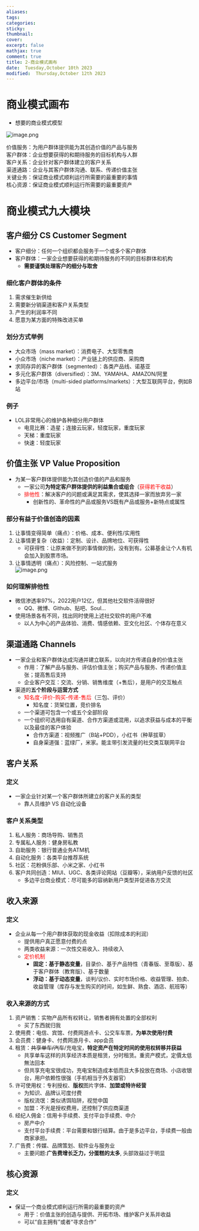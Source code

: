 ```yaml
---
aliases: 
tags: 
categories:
sticky:
thumbnail:
cover: 
excerpt: false
mathjax: true
comment: true
title: 2-商业模式画布
date:  Tuesday,October 10th 2023
modified:  Thursday,October 12th 2023
---
```


# 商业模式画布

- 想要的商业模式模型

![image.png](https://chillcharlie-img.oss-cn-hangzhou.aliyuncs.com/image%2F2023%2F10%2F12%2Fb4e83f1d6413767f73baec4b9dbc2fe2_20231012110808.png)


价值服务：为用户群体提供能为其创造价值的产品与服务  
客户群体：企业想要获得的和期待服务的目标机构与人群  
客户关系：企业针对客户群体建立的客户关系  
渠道通路：企业与其客户群体沟通、联系、传递价值主张  
关键业务：保证商业模式顺利运行所需要的最重要的事情  
核心资源：保证商业模式顺利运行所需要的最重要资产

# 商业模式九大模块

## 客户细分 CS Customer Segment

- 客户细分：任何一个组织都会服务于一个或多个客户群体
- 客户群体：一家企业想要获得的和期待服务的不同的目标群体和机构
	- **需要谨慎处理客户的细分与取舍**

### 细化客户群体的条件

1. 需求催生新供给
2. 需要新分销渠道和客户关系类型
3. 产生的利润率不同
4. 愿意为某方面的特殊改进买单

### 划分方式举例

- 大众市场（mass market）：消费电子、大型零售商
- 小众市场（niche market）：产业链上的供应商、采购商
- 求同存异的客户群体（segmented）：各类产品线、诺基亚
- 多元化客户群体（diversified）：3M、YAMAHA、AMAZON/阿里
- 多边平台/市场（multi-sided platforms/markets）：大型互联网平台，例如B站

### 例子

- LOL非常用心的维护各种细分用户群体
	- 电竞比赛：造星；连接云玩家，轻度玩家，重度玩家
	- 天梯：重度玩家
	- 快速：轻度玩家

## 价值主张 VP Value Proposition

- 为某一客户群体提供能为其创造价值的产品和服务
	- 一家公司**为特定客户群体提供的利益集合或组合**（<font color="#ff0000">获得若干收益</font>）
	- <font color="#ff0000">排他性</font>：解决客户的问题或满足其需求，使其选择一家而放弃另一家
		- 创新性的、革命性的产品或服务VS既有产品或服务+新特点或属性

### 部分有益于价值创造的因素

1. 让事情变得简单（痛点）：价格、成本、便利性/实用性
2. 让事情更复杂（收益）：定制、设计、品牌地位、可获得性
	- 可获得性：让原来做不到的事情做的到，没有到有。公募基金让个人有机会加入到股票市场。
3. 让事情透明（痛点）：风险控制、一站式服务  
![image.png](https://chillcharlie-img.oss-cn-hangzhou.aliyuncs.com/image%2F2023%2F09%2F28%2F98d1c49a69c1f3d47300f3614cadda86_20230928105616.png)

### 如何理解排他性

- 微信渗透率97%，2022用户12亿，但其他社交软件活得很好
	- QQ、微博、Github、贴吧、Soul...
- 使用场景各有不同，找出同时使用上述社交软件的用户不难
	- 以人为中心的产品体验、消费、情感依赖、亚文化社区、个体存在意义

## 渠道通路 Channels

- 一家企业和客户群体达成沟通并建立联系，以向对方传递自身的价值主张
	- 作用：了解产品与服务、评估价值主张；购买产品与服务、传递价值主张；提高售后支持
	- 企业客户交互：交流、分销、销售维度（+售后），是用户的交互触点
- 渠道的**五个阶段与运营方式**
	- <font color="#ff0000">知名度-评价-购买-传递-售后</font>（三包、评价）
		- 知名度：货架位置，竞价排名
	- 一个渠道可包含一个或五个全部阶段
	- 一个组织可选用自有渠道、合作方渠道或混用，以追求获益与成本的平衡以及最佳的客户体验
		- 合作方渠道：视频推广（B站+PDD），小红书（种草拔草）
		- 自身渠道强：蓝绿厂，米家。能主带引发流量的社交类互联网平台

## 客户关系 

### 定义

- 一家企业针对某一个客户群体所建立的客户关系的类型
	- 靠人员维护 VS 自动化设备

### 客户关系类型

1. 私人服务：商场导购、销售员
2. 专属私人服务：健身房私教
3. 自助服务：银行普通业务ATM机
4. 自动化服务：各类平台推荐系统
5. 社区：花粉俱乐部、小米之家、小红书
6. 客户共同创造：MIUI、UGC、各类评论网站（豆瓣等），采纳用户反馈的社区
	- 多边平台商业模式：尽可能多的容纳新用户类型并促进各方交流

## 收入来源

### 定义

- 企业从每一个用户群体获取的现金收益（扣除成本的利润）
	- 提供用户真正愿意付费的点
	- 两类收益来源：一次性交易收入、持续收入
	- <font color="#ff0000">定价机制</font>
		- **固定：基于静态变量**，目录价、基于产品特性（青春版、至尊版）、基于客户群体（教育版）、基于数量
		- **浮动：基于动态变量**，谈判/议价、实时市场价格、收益管理、拍卖、收益管理（库存与发生购买的时间，如生鲜、熟食、酒店、航班等）

### 收入来源的方式

1. 资产销售：实物产品所有权转让，销售者拥有处置的全部权利
	- 买了东西就归我
2. 使用费：电信、宾馆、付费网游点卡、公交车车票，**为单次使用付费**
3. 会员费：健身卡、付费网游月卡、app会员
4. 租赁：~~共享单车/汽车~~/充电宝，**特定资产在特定时间的使用权转移并获益**
	- 共享单车这样的共享经济本质是租赁，分时租赁。重资产模式，定價太低無法回本
	- 但共享充电宝很成功，充电宝制造成本低而且大多投放在商场、小店收银台，用户依赖性很强（手机相当于外支器官）
5. 许可使用权：专利授权、**版权**图片字体、**加盟或特许经营**
	- 为知识、品牌认可度付费
	- 版权流氓：类似诱饵陷阱，视觉中国
	- 加盟：不光是授权费用，还控制了供应商渠道
6. 经纪人佣金：信用卡手续费、支付平台手续费、中介
	- 房产中介
	- 支付平台手续费：平台需要和银行结算。由于是多边平台，手续费一般由商家承担。
7. 广告费：传媒、品牌策划、软件业与服务业
	- 主要问题:**广告费增长乏力，分蛋糕的太多**, 头部效益过于明显

## 核心资源

### 定义

- 保证一个商业模式顺利运行所需的最重要的资产
	- 用于：价值主张的创造与提供、开拓市场、维护客户关系并收益
	- 可以“自主拥有”或者“寻求合作”